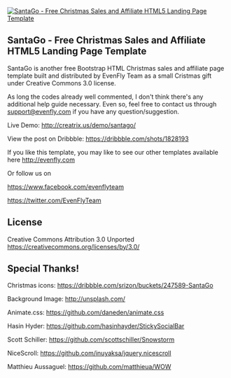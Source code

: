 <a href="http://creatrix.us/demo/santago/">
	<img src="https://d13yacurqjgara.cloudfront.net/users/149279/screenshots/1828193/santago-free_christmas_sales_and_affiliate_landing_page_template.jpg" alt="SantaGo - Free Christmas Sales and Affiliate HTML5 Landing Page Template">
</a>

SantaGo - Free Christmas Sales and Affiliate HTML5 Landing Page Template
-------------------
SantaGo is another free Bootstrap HTML Christmas sales and affiliate page template built and distributed by EvenFly Team as a small Cristmas gift under Creative Commons 3.0 license.

As long the codes already well commented, I don't think there's any additional help guide necessary. Even so, feel free to contact us through support@evenfly.com if you have any question/suggestion.

Live Demo: http://creatrix.us/demo/santago/

View the post on Dribbble: https://dribbble.com/shots/1828193

If you like this template, you may like to see our other templates available here http://evenfly.com

Or follow us on

https://www.facebook.com/evenflyteam

https://twitter.com/EvenFlyTeam


License
-------------------
Creative Commons Attribution 3.0 Unported https://creativecommons.org/licenses/by/3.0/


Special Thanks!
-------------------
Christmas icons: https://dribbble.com/srizon/buckets/247589-SantaGo

Background Image: http://unsplash.com/

Animate.css: https://github.com/daneden/animate.css

Hasin Hyder: https://github.com/hasinhayder/StickySocialBar

Scott Schiller: https://github.com/scottschiller/Snowstorm

NiceScroll: https://github.com/inuyaksa/jquery.nicescroll

Matthieu Aussaguel: https://github.com/matthieua/WOW
